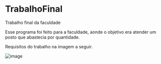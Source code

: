 # TrabalhoFinal
Trabalho final da faculdade

Esse programa foi feito para a faculdade, aonde o objetivo era atender um posto que abastecia por quantidade.

Requisitos do trabalho na imagem a seguir.

![image](https://user-images.githubusercontent.com/69482936/172026175-ac047107-7e01-409c-8e05-3ede748f3428.png)



